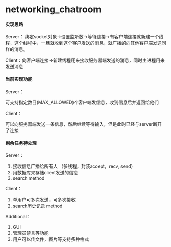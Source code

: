 # networking_chatroom

#### **实现思路**

Server： 绑定socket对象->设置监听数->等待连接->有客户端连接就新建一个线程，这个线程中，一旦就收到这个客户发送的消息，就广播的向其他客户端发送同样的消息。

Client：向客户端连接->新建线程用来接收服务器端发送的消息，同时主进程用来发送消息



#### **当前实现功能**

Server：

​		可支持指定数目(MAX_ALLOWED)个客户端发信息，收到信息后并返回给他们

Client：

​		可以向服务器端发送一条信息，然后继续等待输入，但是此时已经与server断开了连接



#### **剩余任务待处理**

Server：

1. 接收信息广播给所有人 （多线程，封装accept，recv, send）
2. 用数据库来存储client发送的信息
3. search method

Client：

1. 单用户可多次发送，可多次接收
2. search历史记录 method

Additional：

1. GUI
2. 管理员禁言等功能
3. 用户可以传文件，图片等支持多种格式





